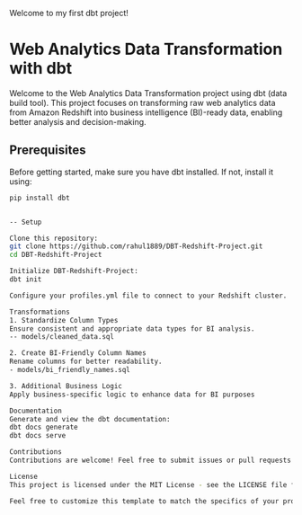 Welcome to my first dbt project!

# Web Analytics Data Transformation with dbt

Welcome to the Web Analytics Data Transformation project using dbt (data build tool). This project focuses on transforming raw web analytics data from Amazon Redshift into business intelligence (BI)-ready data, enabling better analysis and decision-making.

## Prerequisites

Before getting started, make sure you have dbt installed. If not, install it using:

```bash
pip install dbt


-- Setup

Clone this repository:
git clone https://github.com/rahul1889/DBT-Redshift-Project.git
cd DBT-Redshift-Project

Initialize DBT-Redshift-Project:
dbt init

Configure your profiles.yml file to connect to your Redshift cluster.

Transformations
1. Standardize Column Types
Ensure consistent and appropriate data types for BI analysis.
-- models/cleaned_data.sql

2. Create BI-Friendly Column Names
Rename columns for better readability.
- models/bi_friendly_names.sql

3. Additional Business Logic
Apply business-specific logic to enhance data for BI purposes

Documentation
Generate and view the dbt documentation:
dbt docs generate
dbt docs serve

Contributions
Contributions are welcome! Feel free to submit issues or pull requests.

License
This project is licensed under the MIT License - see the LICENSE file for details.

Feel free to customize this template to match the specifics of your project and include any additional information that might be relevant for users.




